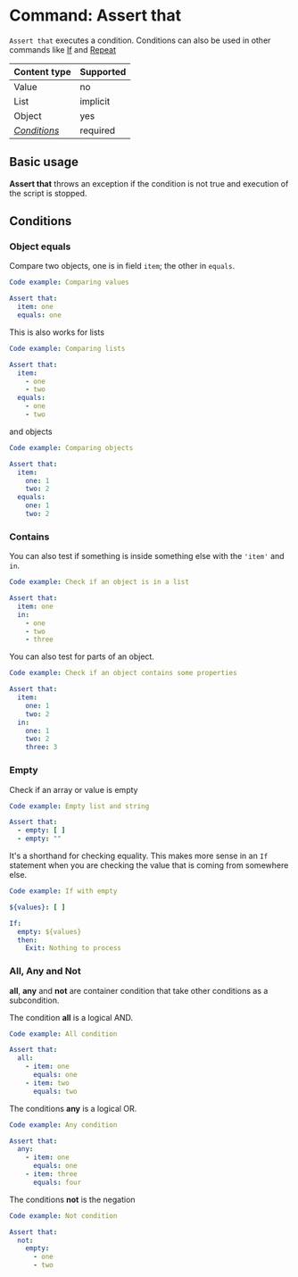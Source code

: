 # Command: Assert that

`Assert that` executes a condition. Conditions can also be used in other commands like [If](../control-flow/If.md)
and [Repeat](../control-flow/Repeat.md)

| Content type                | Supported |
|-----------------------------|-----------|
| Value                       | no        |
| List                        | implicit  |
| Object                      | yes       |
| _[Conditions](#Conditions)_ | required  |

## Basic usage

**Assert that** throws an exception if the condition is not true and execution of the script is stopped.

## Conditions

### Object equals

Compare two objects, one is in field `item`; the other in `equals`.

```yaml cli
Code example: Comparing values

Assert that:
  item: one
  equals: one
```

This is also works for lists

```yaml cli
Code example: Comparing lists

Assert that:
  item:
    - one
    - two
  equals:
    - one
    - two
```

and objects

```yaml cli
Code example: Comparing objects

Assert that:
  item:
    one: 1
    two: 2
  equals:
    one: 1
    two: 2
```

### Contains

You can also test if something is inside something else with the `'item'` and `in`.

```yaml cli
Code example: Check if an object is in a list

Assert that:
  item: one
  in:
    - one
    - two
    - three
```

You can also test for parts of an object.

```yaml cli
Code example: Check if an object contains some properties

Assert that:
  item:
    one: 1
    two: 2
  in:
    one: 1
    two: 2
    three: 3
```

### Empty

Check if an array or value is empty

```yaml cli
Code example: Empty list and string

Assert that:
  - empty: [ ]
  - empty: ""
```

It's a shorthand for checking equality. This makes more sense in an `If` statement when you are checking the value that
is coming from somewhere else.

```yaml cli
Code example: If with empty

${values}: [ ]

If:
  empty: ${values}
  then:
    Exit: Nothing to process
```

### All, Any and Not

**all**, **any** and **not** are container condition that take other conditions as a subcondition.

The condition **all** is a logical AND.

```yaml cli
Code example: All condition

Assert that:
  all:
    - item: one
      equals: one
    - item: two
      equals: two
```

The conditions **any** is a logical OR.

```yaml cli
Code example: Any condition

Assert that:
  any:
    - item: one
      equals: one
    - item: three
      equals: four
```

The conditions **not** is the negation

```yaml cli
Code example: Not condition

Assert that:
  not:
    empty:
      - one
      - two
```


